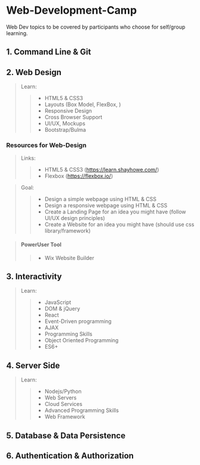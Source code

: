 # Web-Development-Camp
Web Dev topics to be covered by participants who choose for self/group learning.

## 1. Command Line & Git

## 2. Web Design
> Learn:
>> * HTML5 & CSS3
>> * Layouts (Box Model, FlexBox, )
>> * Responsive Design
>> * Cross Browser Support
>> * UI/UX, Mockups
>> * Bootstrap/Bulma

### Resources for Web-Design
> Links:
>> * HTML5 & CSS3 (https://learn.shayhowe.com/)
>> * Flexbox (https://flexbox.io/)

> Goal:
>> * Design a simple webpage using HTML & CSS
>> * Design a responsive webpage using HTML & CSS
>> * Create a Landing Page for an idea you might have (follow UI/UX design principles)
>> * Create a Website for an idea you might have (should use css library/framework)

> #### PowerUser Tool
>> * Wix Website Builder

## 3. Interactivity
> Learn:
>> * JavaScript
>> * DOM & jQuery
>> * React
>> * Event-Driven programming
>> * AJAX
>> * Programming Skills
>> * Object Oriented Programming
>> * ES6+


## 4. Server Side
> Learn:
>> * Nodejs/Python
>> * Web Servers
>> * Cloud Services
>> * Advanced Programming Skills
>> * Web Framework 


## 5. Database & Data Persistence

## 6. Authentication & Authorization
